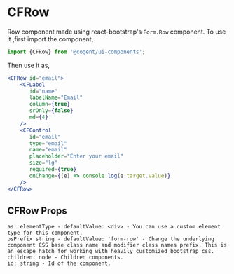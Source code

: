 # CFRow 

Row component made using react-bootstrap's `Form.Row` component.
To use it ,first import the component,

```jsx harmony
import {CFRow} from '@cogent/ui-components';
```
Then use it as,

```jsx harmony
<CFRow id="email">
    <CFLabel
       id="name"
       labelName="Email"
       column={true}
       srOnly={false}
       md={4}
    />
    <CFControl
       id="email"
       type="email"
       name="email"
       placeholder="Enter your email"
       size="lg"
       required={true}
       onChange={(e) => console.log(e.target.value)}
    />
</CFRow>
```
## CFRow Props

```
as: elementType - defaultValue: <div> - You can use a custom element type for this component.
bsPrefix string - defaultValue: 'form-row' - Change the underlying component CSS base class name and modifier class names prefix. This is an escape hatch for working with heavily customized bootstrap css.
children: node - Children components.
id: string - Id of the component.
```